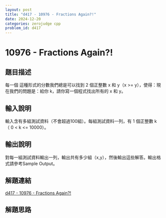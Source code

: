 ```yaml
---
layout: post
title: "d417 - 10976 - Fractions Again?!"
date: 2024-12-20
categories: zerojudge cpp
problem_id: d417
---
```


# 10976 - Fractions Again?!

## 題目描述

每一個 這種形式的分數我們總是可以找到 2 個正整數 x 和 y（x >= y），使得：現在我們的問題是：給你 k，請你寫一個程式找出所有的 x 和 y。

## 輸入說明

輸入含有多組測試資料（不會超過100組）。每組測試資料一列，有 1 個正整數 k （ 0 < k <= 10000）。

## 輸出說明

對每一組測試資料輸出一列，輸出共有多少組（x,y），然後輸出這些解答。輸出格式請參考Sample Output。

## 解題連結

[d417 - 10976 - Fractions Again?!](https://zerojudge.tw/ShowProblem?problemid=d417)

## 解題思路

